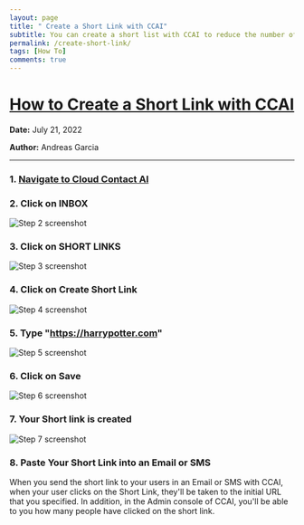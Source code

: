 ```yaml
---
layout: page
title: " Create a Short Link with CCAI"
subtitle: You can create a short list with CCAI to reduce the number of characters in your URL
permalink: /create-short-link/
tags: [How To]
comments: true
---
```

# [How to Create a Short Link with CCAI](https://app.tango.us/app/workflow/6fefe5cf-a0b5-4c7b-bb29-9c464e10d6c0?utm_source=markdown&utm_medium=markdown&utm_campaign=workflow%20export%20links)


__Date:__ July 21, 2022

__Author:__ Andreas Garcia

***

### 1. [Navigate to Cloud Contact AI](https://app.cloudcontactai.com/inbox)



### 2. Click on INBOX
![Step 2 screenshot](https://images.tango.us/public/screenshot_df8ab2a2-f639-4e73-8407-3a9b7d3eacdc.png?crop=focalpoint&fit=crop&fp-x=0.0607&fp-y=0.1700&fp-z=2.9503&w=1200&mark-w=0.2&mark-pad=0&mark64=aHR0cHM6Ly9pbWFnZXMudGFuZ28udXMvc3RhdGljL21hZGUtd2l0aC10YW5nby13YXRlcm1hcmsucG5n&ar=2234%3A1394)


### 3. Click on SHORT LINKS
![Step 3 screenshot](https://images.tango.us/public/screenshot_ad3ca265-4d42-455d-8c23-5ebc2404a9ad.png?crop=focalpoint&fit=crop&fp-x=0.0821&fp-y=0.5265&fp-z=2.6307&w=1200&mark-w=0.2&mark-pad=0&mark64=aHR0cHM6Ly9pbWFnZXMudGFuZ28udXMvc3RhdGljL21hZGUtd2l0aC10YW5nby13YXRlcm1hcmsucG5n&ar=2234%3A1394)


### 4. Click on  Create Short Link
![Step 4 screenshot](https://images.tango.us/public/screenshot_f4971bbc-ea79-44c3-a833-3c210f720eb5.png?crop=focalpoint&fit=crop&fp-x=0.3136&fp-y=0.2532&fp-z=2.1252&w=1200&mark-w=0.2&mark-pad=0&mark64=aHR0cHM6Ly9pbWFnZXMudGFuZ28udXMvc3RhdGljL21hZGUtd2l0aC10YW5nby13YXRlcm1hcmsucG5n&ar=2234%3A1394)


### 5. Type "https://harrypotter.com"
![Step 5 screenshot](https://images.tango.us/public/screenshot_31babea3-4550-49e2-b0dd-598e808ad048.png?crop=focalpoint&fit=crop&fp-x=0.5918&fp-y=0.4706&fp-z=1.3188&w=1200&mark-w=0.2&mark-pad=0&mark64=aHR0cHM6Ly9pbWFnZXMudGFuZ28udXMvc3RhdGljL21hZGUtd2l0aC10YW5nby13YXRlcm1hcmsucG5n&ar=2234%3A1394)


### 6. Click on Save
![Step 6 screenshot](https://images.tango.us/public/screenshot_91d18c55-17a4-4537-a4a2-6a73c93b3813.png?crop=focalpoint&fit=crop&fp-x=0.2829&fp-y=0.5495&fp-z=2.6153&w=1200&mark-w=0.2&mark-pad=0&mark64=aHR0cHM6Ly9pbWFnZXMudGFuZ28udXMvc3RhdGljL21hZGUtd2l0aC10YW5nby13YXRlcm1hcmsucG5n&ar=2234%3A1394)


### 7. Your Short link is created
![Step 7 screenshot](https://images.tango.us/public/image_a666c339-b2db-46fa-b8f8-7d788553cad9.png?crop=focalpoint&fit=crop&fp-x=0.5000&fp-y=0.5000&fp-z=1.0000&w=1200&mark-w=0.2&mark-pad=0&mark64=aHR0cHM6Ly9pbWFnZXMudGFuZ28udXMvc3RhdGljL21hZGUtd2l0aC10YW5nby13YXRlcm1hcmsucG5n&ar=1692%3A482)

### 8. Paste Your Short Link into an Email or SMS
When you send the short link to your users in an Email or SMS with CCAI, when your user clicks on the Short Link, they'll be taken to the initial URL that you specified. In addition, in the Admin console of CCAI, you'll be able to you how many people have clicked on the short link. 

